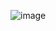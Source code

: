 ![image](https://user-images.githubusercontent.com/95779398/206090770-ac15c493-99e4-4fa8-b33a-1acf011c5439.png)
